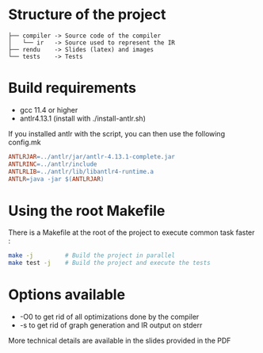 # Structure of the project

```
├── compiler -> Source code of the compiler
│   └── ir   -> Source used to represent the IR
├── rendu    -> Slides (latex) and images
└── tests    -> Tests
```

# Build requirements

- gcc 11.4 or higher
- antlr4.13.1 (install with ./install-antlr.sh)

If you installed antlr with the script, you can then use the following config.mk
```Makefile
ANTLRJAR=../antlr/jar/antlr-4.13.1-complete.jar
ANTLRINC=../antlr/include
ANTLRLIB=../antlr/lib/libantlr4-runtime.a
ANTLR=java -jar $(ANTLRJAR)
```

# Using the root Makefile

There is a Makefile at the root of the project to execute common task faster :

```bash
make -j         # Build the project in parallel
make test -j    # Build the project and execute the tests
```

# Options available
- -O0 to get rid of all optimizations done by the compiler 
- -s to get rid of graph generation and IR output on stderr


More technical details are available in the slides provided in the PDF
